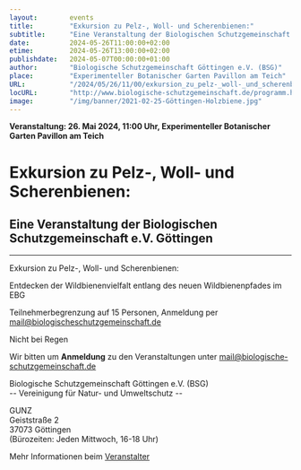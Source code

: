 ```yaml
---
layout:        events
title:         "Exkursion zu Pelz-, Woll- und Scherenbienen:"
subtitle:      "Eine Veranstaltung der Biologischen Schutzgemeinschaft e.V. Göttingen"
date:          2024-05-26T11:00:00+02:00
etime:         2024-05-26T13:00:00+02:00
publishdate:   2024-05-07T00:00:00+01:00
author:        "Biologische Schutzgemeinschaft Göttingen e.V. (BSG)"
place:         "Experimenteller Botanischer Garten Pavillon am Teich"
URL:           "/2024/05/26/11/00/exkursion_zu_pelz-_woll-_und_scherenbienen_"
locURL:        "http://www.biologische-schutzgemeinschaft.de/programm.html"
image:         "/img/banner/2021-02-25-Göttingen-Holzbiene.jpg"
---
```


**Veranstaltung: 26. Mai 2024, 11:00 Uhr, Experimenteller Botanischer Garten Pavillon am Teich**

Exkursion zu Pelz-, Woll- und Scherenbienen:
===========

Eine Veranstaltung der Biologischen Schutzgemeinschaft e.V. Göttingen
-----------

-------------

Exkursion zu Pelz-, Woll- und Scherenbienen:

Entdecken der Wildbienenvielfalt entlang des neuen Wildbienenpfades im EBG

Teilnehmerbegrenzung auf 15 Personen, Anmeldung per mail@biologischeschutzgemeinschaft.de

Nicht bei Regen


Wir bitten um **Anmeldung** zu den Veranstaltungen unter mail@biologische-schutzgemeinschaft.de

Biologische Schutzgemeinschaft Göttingen e.V. (BSG)  
-- Vereinigung für Natur- und Umweltschutz --  

GUNZ  
Geiststraße 2  
37073 Göttingen  
(Bürozeiten: Jeden Mittwoch, 16-18 Uhr)


Mehr Informationen beim [Veranstalter](http://www.biologische-schutzgemeinschaft.de/programm.html)

